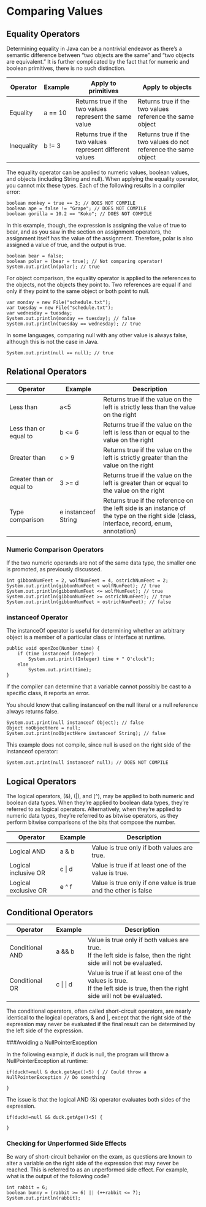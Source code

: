 # Comparing Values

## Equality Operators

Determining equality in Java can be a nontrivial endeavor as there’s a semantic difference between “two objects are the
same” and “two objects are equivalent.” It is further complicated by the fact that for numeric and boolean primitives,
there is no such distinction.

| Operator      | Example | Apply to primitives                                       | Apply to objects                                                |
|---------------|---------|-----------------------------------------------------------|-----------------------------------------------------------------|
| Equality      | a == 10 | Returns true if the two values represent the same value   | Returns true if the two values reference the same object        |
| Inequality    | b != 3  | Returns true if the two values represent different values | Returns true if the two values do not reference the same object |

The equality operator can be applied to numeric values, boolean values, and objects (including String and null). When
applying the equality operator, you cannot mix these types. Each of the following results in a compiler error:

    boolean monkey = true == 3; // DOES NOT COMPILE 
    boolean ape = false != "Grape"; // DOES NOT COMPILE 
    boolean gorilla = 10.2 == "Koko"; // DOES NOT COMPILE

In this example, though, the expression is assigning the value of true to bear, and as you saw in the section on
assignment operators, the assignment itself has the value of the assignment. Therefore, polar is also assigned a value
of true, and the output is true.

    boolean bear = false;
    boolean polar = (bear = true); // Not comparing operator!
    System.out.println(polar); // true

For object comparison, the equality operator is applied to the references to the objects, not the objects they point to.
Two references are equal if and only if they point to the same object or both point to null.

    var monday = new File("schedule.txt");
    var tuesday = new File("schedule.txt");
    var wednesday = tuesday;
    System.out.println(monday == tuesday); // false 
    System.out.println(tuesday == wednesday); // true

In some languages, comparing null with any other value is always false, although this is not the case in Java.

    System.out.print(null == null); // true

## Relational Operators

| Operator                 | Example             | Description                                                                                                                                   |
|--------------------------|---------------------|-----------------------------------------------------------------------------------------------------------------------------------------------|
| Less than                | a<5                 | Returns true if the value on the left is strictly less than the value on the right                                                            |
| Less than or equal to    | b <= 6              | Returns true if the value on the left is less than or equal to the value on the right                                                         |
| Greater than             | c > 9               | Returns true if the value on the left is strictly greater than the value on the right                                                         |
| Greater than or equal to | 3 >= d              | Returns true if the value on the left is greater than or equal to the value on the right                                                      |
| Type comparison          | e instanceof String | Returns true if the reference on the left side is an instance of <br/>the type on the right side (class, interface, record, enum, annotation) |

### Numeric Comparison Operators

If the two numeric operands are not of the same data type, the smaller one is promoted, as previously discussed.

    int gibbonNumFeet = 2, wolfNumFeet = 4, ostrichNumFeet = 2; 
    System.out.println(gibbonNumFeet < wolfNumFeet); // true 
    System.out.println(gibbonNumFeet <= wolfNumFeet); // true 
    System.out.println(gibbonNumFeet >= ostrichNumFeet); // true 
    System.out.println(gibbonNumFeet > ostrichNumFeet); // false

### instanceof Operator

The instanceOf operator is useful for determining whether an arbitrary object is a member of a particular class or
interface at runtime.

    public void openZoo(Number time) {
        if (time instanceof Integer)
            System.out.print((Integer) time + " O'clock");
        else
            System.out.print(time);
    }

If the compiler can determine that a variable cannot possibly be cast to a specific class, it reports an error.

You should know that calling instanceof on the null literal or a null reference always returns false.

    System.out.print(null instanceof Object); // false
    Object noObjectHere = null;
    System.out.print(noObjectHere instanceof String); // false

This example does not compile, since null is used on the right side of the instanceof operator:

    System.out.print(null instanceof null); // DOES NOT COMPILE

## Logical Operators

The logical operators, (&), (|), and (^), may be applied to both numeric and boolean data types.
When they’re applied to boolean data types, they’re referred to as logical operators. Alternatively, when they’re
applied to numeric data types, they’re referred to as bitwise operators, as they perform bitwise comparisons of the bits
that compose the number.

| Operator                 | Example      | Description                                                      |
|--------------------------|--------------|------------------------------------------------------------------|
| Logical AND              | a & b        | Value is true only if both values are true.                      |
| Logical inclusive OR     | c &#124; d   | Value is true if at least one of the value is true.              |
| Logical exclusive OR     | e ^ f        | Value is true only if one value is true and the other is false   |

## Conditional Operators

| Operator             | Example           | Description                                                                                                                    |
|----------------------|-------------------|--------------------------------------------------------------------------------------------------------------------------------|
| Conditional AND      | a && b            | Value is true only if both values are true. <br/>If the left side is false, then the right side will not be evaluated.         |
| Conditional OR       | c &#124; &#124; d | Value is true if at least one of the values is true. <br/>If the left side is true, then the right side will not be evaluated. |

The conditional operators, often called short-circuit operators, are nearly identical to the logical operators, & and |,
except that the right side of the expression may never be evaluated if the final result can be determined by the left
side of the expression.

###Avoiding a NullPointerException

In the following example, if duck is null, the program will throw a NullPointerException at runtime:

    if(duck!=null & duck.getAge()<5) { // Could throw a NullPointerException // Do something
    
    }

The issue is that the logical AND (&) operator evaluates both sides of the expression.

    if(duck!=null && duck.getAge()<5) {
    
    }

### Checking for Unperformed Side Effects

Be wary of short-circuit behavior on the exam, as questions are known to alter a variable on the right side of the
expression that may never be reached. This is referred to as an unperformed side effect. For example, what is the
output of the following code?

    int rabbit = 6;
    boolean bunny = (rabbit >= 6) || (++rabbit <= 7); 
    System.out.println(rabbit);